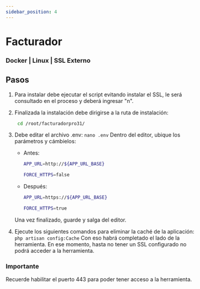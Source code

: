 ```yaml
---
sidebar_position: 4
---
```


# Facturador

### Docker | Linux | SSL Externo

## Pasos

1. Para instalar debe ejecutar el script evitando instalar el SSL, le será consultado en el proceso y deberá ingresar "n".

2. Finalizada la instalación debe dirigirse a la ruta de instalación:
   ```bash
    cd /root/facturadorpro31/
    ```

3. Debe editar el archivo .env:
   ```nano .env```
   Dentro del editor, ubique los parámetros y cámbielos:
   - Antes:
     ```bash
     APP_URL=http://${APP_URL_BASE}
     ```
     ```bash
     FORCE_HTTPS=false
     ```
   - Después:
     ```bash
     APP_URL=https://${APP_URL_BASE}
     ```
     ```bash
     FORCE_HTTPS=true
     ```
   Una vez finalizado, guarde y salga del editor.

4. Ejecute los siguientes comandos para eliminar la caché de la aplicación:
   ```php artisan config:Cache```
   Con eso habrá completado el lado de la herramienta. En ese momento, hasta no tener un SSL configurado no podrá acceder a la herramienta.

### Importante

Recuerde habilitar el puerto 443 para poder tener acceso a la herramienta.
